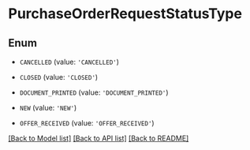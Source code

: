 # PurchaseOrderRequestStatusType


## Enum

* `CANCELLED` (value: `'CANCELLED'`)

* `CLOSED` (value: `'CLOSED'`)

* `DOCUMENT_PRINTED` (value: `'DOCUMENT_PRINTED'`)

* `NEW` (value: `'NEW'`)

* `OFFER_RECEIVED` (value: `'OFFER_RECEIVED'`)

[[Back to Model list]](../README.md#documentation-for-models) [[Back to API list]](../README.md#documentation-for-api-endpoints) [[Back to README]](../README.md)


